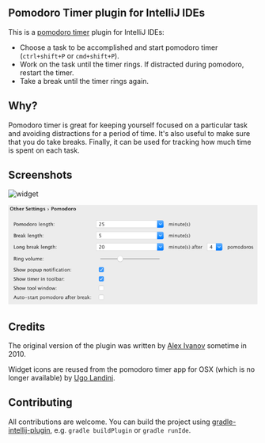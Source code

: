 ## Pomodoro Timer plugin for IntelliJ IDEs
This is a [pomodoro timer](https://en.wikipedia.org/wiki/Pomodoro_Technique) plugin for IntelliJ IDEs:
 - Choose a task to be accomplished and start pomodoro timer (`ctrl+shift+P` or `cmd+shift+P`).
 - Work on the task until the timer rings. If distracted during pomodoro, restart the timer.
 - Take a break until the timer rings again.

## Why?
Pomodoro timer is great for keeping yourself focused on a particular task and avoiding distractions for a period of time.
It's also useful to make sure that you do take breaks.
Finally, it can be used for tracking how much time is spent on each task.

## Screenshots
![widget](https://raw.githubusercontent.com/dkandalov/pomodoro-tm/master/widget.png)

![settings](https://raw.githubusercontent.com/dkandalov/pomodoro-tm/master/settings.png)

## Credits
The original version of the plugin was written by [Alex Ivanov](https://twitter.com/alexMq0) sometime in 2010.

Widget icons are reused from the pomodoro timer app for OSX (which is no longer available) by [Ugo Landini](https://twitter.com/ugolandini).

## Contributing
All contributions are welcome. You can build the project using [gradle-intellij-plugin](https://github.com/JetBrains/gradle-intellij-plugin),
e.g. `gradle buildPlugin` or `gradle runIde`.